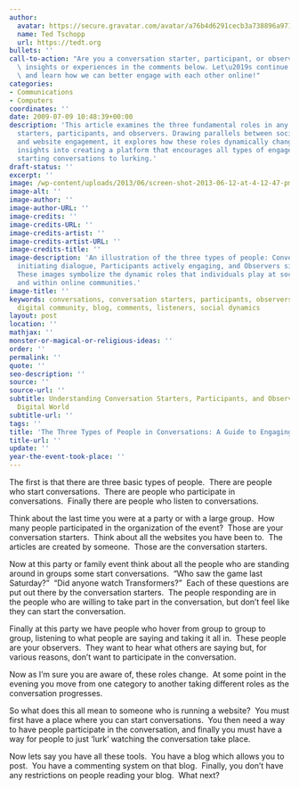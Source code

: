 ```yaml
---
author:
  avatar: https://secure.gravatar.com/avatar/a76b4d6291cecb3a738896a971bfb903?s=512&d=mp&r=g
  name: Ted Tschopp
  url: https://tedt.org
bullets: ''
call-to-action: "Are you a conversation starter, participant, or observer? Share your\
  \ insights or experiences in the comments below. Let\u2019s continue the conversation\
  \ and learn how we can better engage with each other online!"
categories:
- Communications
- Computers
coordinates: ''
date: 2009-07-09 10:48:39+00:00
description: 'This article examines the three fundamental roles in any conversation:
  starters, participants, and observers. Drawing parallels between social gatherings
  and website engagement, it explores how these roles dynamically change and offers
  insights into creating a platform that encourages all types of engagement, from
  starting conversations to lurking.'
draft-status: ''
excerpt: ''
image: /wp-content/uploads/2013/06/screen-shot-2013-06-12-at-4-12-47-pm.png
image-alt: ''
image-author: ''
image-author-URL: ''
image-credits: ''
image-credits-URL: ''
image-credits-artist: ''
image-credits-artist-URL: ''
image-credits-title: ''
image-description: 'An illustration of the three types of people: Conversation Starters
  initiating dialogue, Participants actively engaging, and Observers silently listening.
  These images symbolize the dynamic roles that individuals play at social events
  and within online communities.'
image-title: ''
keywords: conversations, conversation starters, participants, observers, website engagement,
  digital community, blog, comments, listeners, social dynamics
layout: post
location: ''
mathjax: ''
monster-or-magical-or-religious-ideas: ''
order: ''
permalink: ''
quote: ''
seo-description: ''
source: ''
source-url: ''
subtitle: Understanding Conversation Starters, Participants, and Observers in the
  Digital World
subtitle-url: ''
tags: ''
title: 'The Three Types of People in Conversations: A Guide to Engaging Your Audience'
title-url: ''
update: ''
year-the-event-took-place: ''
---
```

The first is that there are three basic types of people.  There are people who start conversations.  There are people who participate in conversations.  Finally there are people who listen to conversations.

Think about the last time you were at a party or with a large group.  How many people participated in the organization of the event?  Those are your conversation starters.  Think about all the websites you have been to.  The articles are created by someone.  Those are the conversation starters.

Now at this party or family event think about all the people who are standing around in groups some start conversations.  “Who saw the game last Saturday?”  “Did anyone watch Transformers?”  Each of these questions are put out there by the conversation starters.  The people responding are in the people who are willing to take part in the conversation, but don’t feel like they can start the conversation.

Finally at this party we have people who hover from group to group to group, listening to what people are saying and taking it all in.  These people are your observers.  They want to hear what others are saying but, for various reasons, don’t want to participate in the conversation.

Now as I’m sure you are aware of, these roles change.  At some point in the evening you move from one category to another taking different roles as the conversation progresses.

So what does this all mean to someone who is running a website?  You must first have a place where you can start conversations.  You then need a way to have people participate in the conversation, and finally you must have a way for people to just ‘lurk’ watching the conversation take place.

Now lets say you have all these tools.  You have a blog which allows you to post.  You have a commenting system on that blog.  Finally, you don’t have any restrictions on people reading your blog.  What next?